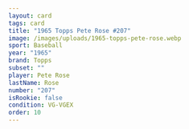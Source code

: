```yaml
---
layout: card
tags: card
title: "1965 Topps Pete Rose #207"
image: /images/uploads/1965-topps-pete-rose.webp
sport: Baseball
year: "1965"
brand: Topps
subset: ""
player: Pete Rose
lastName: Rose
number: "207"
isRookie: false
condition: VG-VGEX
order: 10
---
```

